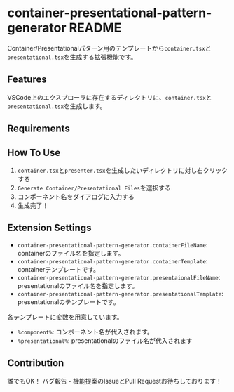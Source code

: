 # container-presentational-pattern-generator README

Container/Presentationalパターン用のテンプレートから`container.tsx`と`presentational.tsx`を生成する拡張機能です。

## Features

VSCode上のエクスプローラに存在するディレクトリに、`container.tsx`と`presentational.tsx`を生成します。

## Requirements

## How To Use

1. `container.tsx`と`presenter.tsx`を生成したいディレクトリに対し右クリックする
1. `Generate Container/Presentational Files`を選択する
1. コンポーネント名をダイアログに入力する
1. 生成完了！

## Extension Settings

* `container-presentational-pattern-generator.containerFileName`: containerのファイル名を指定します。
* `container-presentational-pattern-generator.containerTemplate`: containerテンプレートです。
* `container-presentational-pattern-generator.presentaionalFileName`: presentationalのファイル名を指定します。
* `container-presentational-pattern-generator.presentationalTemplate`: presentationalのテンプレートです。


各テンプレートに変数を用意しています。
* `%component%`: コンポーネント名が代入されます。
* `%presentational%`: presentationalのファイル名が代入されます

## Contribution

誰でもOK！
バグ報告・機能提案のIssueとPull Requestお待ちしております！